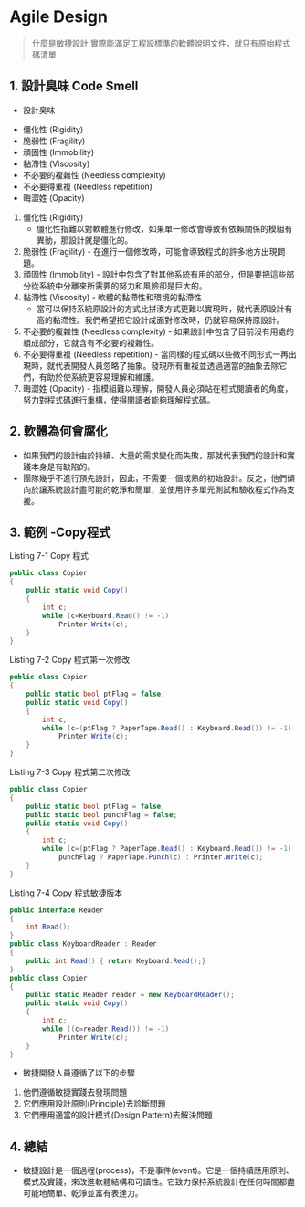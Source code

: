 Agile Design
======
> 什麼是敏捷設計
> 實際能滿足工程設標準的軟體說明文件，就只有原始程式碼清單

## 1. 設計臭味 Code Smell

- 設計臭味
 * 僵化性 (Rigidity)
 * 脆弱性 (Fragility)
 * 頑固性 (Immobility)
 * 黏滯性 (Viscosity)
 * 不必要的複雜性 (Needless complexity)
 * 不必要得重複 (Needless repetition)
 * 晦澀姓 (Opacity)
1. 僵化性 (Rigidity)
	* 僵化性指難以對軟體進行修改，如果單一修改會導致有依賴關係的模組有異動，那設計就是僵化的。
2. 脆弱性 (Fragility) - 在進行一個修改時，可能會導致程式的許多地方出現問題。
3. 頑固性 (Immobility) - 設計中包含了對其他系統有用的部分，但是要把這些部分從系統中分離來所需要的努力和風險卻是巨大的。
4. 黏滯性 (Viscosity) - 軟體的黏滯性和環境的黏滯性
	* 當可以保持系統原設計的方式比拼湊方式更難以實現時，就代表原設計有高的黏滯性。我們希望把它設計成面對修改時，仍就容易保持原設計。
5. 不必要的複雜性 (Needless complexity) - 如果設計中包含了目前沒有用處的組成部分，它就含有不必要的複雜性。
6. 不必要得重複 (Needless repetition) - 當同樣的程式碼以些微不同形式一再出現時，就代表開發人員忽略了抽象。發現所有重複並透過適當的抽象去除它們，有助於使系統更容易理解和維護。
7. 晦澀姓 (Opacity) - 指模組難以理解，開發人員必須站在程式閱讀者的角度，努力對程式碼進行重構，使得閱讀者能夠理解程式碼。

## 2. 軟體為何會腐化
- 如果我們的設計由於持續、大量的需求變化而失敗，那就代表我們的設計和實踐本身是有缺陷的。
- 團隊幾乎不進行預先設計，因此，不需要一個成熟的初始設計。反之，他們傾向於讓系統設計盡可能的乾淨和簡單，並使用許多單元測試和驗收程式作為支援。 

## 3. 範例 -Copy程式

Listing 7-1 Copy 程式
```csharp
public class Copier
{
	public static void Copy()
	{
		int c;
		while (c=Keyboard.Read() != -1)
			Printer.Write(c);
	}
}
````

Listing 7-2 Copy 程式第一次修改
```csharp
public class Copier
{
	public static bool ptFlag = false;
	public static void Copy()
	{
		int c;
		while (c=(ptFlag ? PaperTape.Read() : Keyboard.Read()) != -1)
			Printer.Write(c);
	}
}
````
Listing 7-3 Copy 程式第二次修改
```csharp
public class Copier
{
	public static bool ptFlag = false;
	public static bool punchFlag = false;
	public static void Copy()
	{
		int c;
		while (c=(ptFlag ? PaperTape.Read() : Keyboard.Read()) != -1)
			punchFlag ? PaperTape.Punch(c) : Printer.Write(c);
	}
}
````

Listing 7-4 Copy 程式敏捷版本
```csharp
public interface Reader
{
	int Read();
}
public class KeyboardReader : Reader
{
	public int Read() { return Keyboard.Read();}
}
public class Copier
{
	public static Reader reader = new KeyboardReader();
	public static void Copy()
	{
		int c;
		while ((c=reader.Read()) != -1)
			Printer.Write(c);
	}
}
````

- 敏捷開發人員遵循了以下的步驟
1. 他們遵循敏捷實踐去發現問題
2. 它們應用設計原則(Principle)去診斷問題
3. 它們應用適當的設計模式(Design Pattern)去解決問題

## 4. 總結
* 敏捷設計是一個過程(process)，不是事件(event)。它是一個持續應用原則、模式及實踐，來改進軟體結構和可讀性。它致力保持系統設計在任何時間都盡可能地簡單、乾淨並富有表達力。